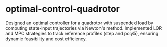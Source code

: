 # optimal-control-quadrotor
Designed an optimal controller for a quadrotor with suspended load by computing state-input trajectories via Newton's method. Implemented LQR and MPC strategies to track reference profiles (step and poly5), ensuring dynamic feasibility and cost efficiency.
